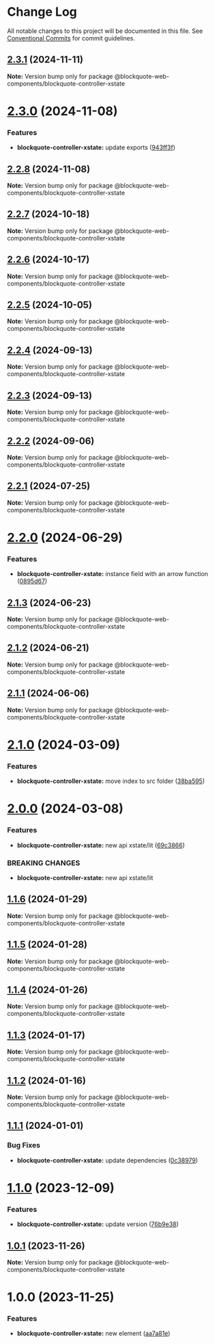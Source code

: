 # Change Log

All notable changes to this project will be documented in this file.
See [Conventional Commits](https://conventionalcommits.org) for commit guidelines.

## [2.3.1](https://github.com/oscarmarina/blockquote-web-components/compare/@blockquote-web-components/blockquote-controller-xstate@2.3.0...@blockquote-web-components/blockquote-controller-xstate@2.3.1) (2024-11-11)

**Note:** Version bump only for package @blockquote-web-components/blockquote-controller-xstate





# [2.3.0](https://github.com/oscarmarina/blockquote-web-components/compare/@blockquote-web-components/blockquote-controller-xstate@2.2.8...@blockquote-web-components/blockquote-controller-xstate@2.3.0) (2024-11-08)


### Features

* **blockquote-controller-xstate:** update exports ([943ff3f](https://github.com/oscarmarina/blockquote-web-components/commit/943ff3fa91c595e3fdca7fd8061c6fda77690441))





## [2.2.8](https://github.com/oscarmarina/blockquote-web-components/compare/@blockquote-web-components/blockquote-controller-xstate@2.2.7...@blockquote-web-components/blockquote-controller-xstate@2.2.8) (2024-11-08)

**Note:** Version bump only for package @blockquote-web-components/blockquote-controller-xstate





## [2.2.7](https://github.com/oscarmarina/blockquote-web-components/compare/@blockquote-web-components/blockquote-controller-xstate@2.2.6...@blockquote-web-components/blockquote-controller-xstate@2.2.7) (2024-10-18)

**Note:** Version bump only for package @blockquote-web-components/blockquote-controller-xstate





## [2.2.6](https://github.com/oscarmarina/blockquote-web-components/compare/@blockquote-web-components/blockquote-controller-xstate@2.2.5...@blockquote-web-components/blockquote-controller-xstate@2.2.6) (2024-10-17)

**Note:** Version bump only for package @blockquote-web-components/blockquote-controller-xstate





## [2.2.5](https://github.com/oscarmarina/blockquote-web-components/compare/@blockquote-web-components/blockquote-controller-xstate@2.2.4...@blockquote-web-components/blockquote-controller-xstate@2.2.5) (2024-10-05)

**Note:** Version bump only for package @blockquote-web-components/blockquote-controller-xstate





## [2.2.4](https://github.com/oscarmarina/blockquote-web-components/compare/@blockquote-web-components/blockquote-controller-xstate@2.2.3...@blockquote-web-components/blockquote-controller-xstate@2.2.4) (2024-09-13)

**Note:** Version bump only for package @blockquote-web-components/blockquote-controller-xstate





## [2.2.3](https://github.com/oscarmarina/blockquote-web-components/compare/@blockquote-web-components/blockquote-controller-xstate@2.2.2...@blockquote-web-components/blockquote-controller-xstate@2.2.3) (2024-09-13)

**Note:** Version bump only for package @blockquote-web-components/blockquote-controller-xstate





## [2.2.2](https://github.com/oscarmarina/blockquote-web-components/compare/@blockquote-web-components/blockquote-controller-xstate@2.2.1...@blockquote-web-components/blockquote-controller-xstate@2.2.2) (2024-09-06)

**Note:** Version bump only for package @blockquote-web-components/blockquote-controller-xstate





## [2.2.1](https://github.com/oscarmarina/blockquote-web-components/compare/@blockquote-web-components/blockquote-controller-xstate@2.2.0...@blockquote-web-components/blockquote-controller-xstate@2.2.1) (2024-07-25)

**Note:** Version bump only for package @blockquote-web-components/blockquote-controller-xstate





# [2.2.0](https://github.com/oscarmarina/blockquote-web-components/compare/@blockquote-web-components/blockquote-controller-xstate@2.1.3...@blockquote-web-components/blockquote-controller-xstate@2.2.0) (2024-06-29)


### Features

* **blockquote-controller-xstate:** instance field with an arrow function ([0895d67](https://github.com/oscarmarina/blockquote-web-components/commit/0895d6716f98e8594214d8a905b5d1bb9f1c12a1))





## [2.1.3](https://github.com/oscarmarina/blockquote-web-components/compare/@blockquote-web-components/blockquote-controller-xstate@2.1.2...@blockquote-web-components/blockquote-controller-xstate@2.1.3) (2024-06-23)

**Note:** Version bump only for package @blockquote-web-components/blockquote-controller-xstate





## [2.1.2](https://github.com/oscarmarina/blockquote-web-components/compare/@blockquote-web-components/blockquote-controller-xstate@2.1.1...@blockquote-web-components/blockquote-controller-xstate@2.1.2) (2024-06-21)

**Note:** Version bump only for package @blockquote-web-components/blockquote-controller-xstate





## [2.1.1](https://github.com/oscarmarina/blockquote-web-components/compare/@blockquote-web-components/blockquote-controller-xstate@2.1.0...@blockquote-web-components/blockquote-controller-xstate@2.1.1) (2024-06-06)

**Note:** Version bump only for package @blockquote-web-components/blockquote-controller-xstate

# [2.1.0](https://github.com/oscarmarina/blockquote-web-components/compare/@blockquote-web-components/blockquote-controller-xstate@2.0.0...@blockquote-web-components/blockquote-controller-xstate@2.1.0) (2024-03-09)

### Features

- **blockquote-controller-xstate:** move index to src folder ([38ba595](https://github.com/oscarmarina/blockquote-web-components/commit/38ba5957ed11e87089d742d3560c3729fe8e83bc))

# [2.0.0](https://github.com/oscarmarina/blockquote-web-components/compare/@blockquote-web-components/blockquote-controller-xstate@1.1.6...@blockquote-web-components/blockquote-controller-xstate@2.0.0) (2024-03-08)

### Features

- **blockquote-controller-xstate:** new api xstate/lit ([69c3866](https://github.com/oscarmarina/blockquote-web-components/commit/69c3866da0f0a15d710d1b0efcab4d7575568701))

### BREAKING CHANGES

- **blockquote-controller-xstate:** new api xstate/lit

## [1.1.6](https://github.com/oscarmarina/blockquote-web-components/compare/@blockquote-web-components/blockquote-controller-xstate@1.1.5...@blockquote-web-components/blockquote-controller-xstate@1.1.6) (2024-01-29)

**Note:** Version bump only for package @blockquote-web-components/blockquote-controller-xstate

## [1.1.5](https://github.com/oscarmarina/blockquote-web-components/compare/@blockquote-web-components/blockquote-controller-xstate@1.1.4...@blockquote-web-components/blockquote-controller-xstate@1.1.5) (2024-01-28)

**Note:** Version bump only for package @blockquote-web-components/blockquote-controller-xstate

## [1.1.4](https://github.com/oscarmarina/blockquote-web-components/compare/@blockquote-web-components/blockquote-controller-xstate@1.1.3...@blockquote-web-components/blockquote-controller-xstate@1.1.4) (2024-01-26)

**Note:** Version bump only for package @blockquote-web-components/blockquote-controller-xstate

## [1.1.3](https://github.com/oscarmarina/blockquote-web-components/compare/@blockquote-web-components/blockquote-controller-xstate@1.1.2...@blockquote-web-components/blockquote-controller-xstate@1.1.3) (2024-01-17)

**Note:** Version bump only for package @blockquote-web-components/blockquote-controller-xstate

## [1.1.2](https://github.com/oscarmarina/blockquote-web-components/compare/@blockquote-web-components/blockquote-controller-xstate@1.1.1...@blockquote-web-components/blockquote-controller-xstate@1.1.2) (2024-01-16)

**Note:** Version bump only for package @blockquote-web-components/blockquote-controller-xstate

## [1.1.1](https://github.com/oscarmarina/blockquote-web-components/compare/@blockquote-web-components/blockquote-controller-xstate@1.1.0...@blockquote-web-components/blockquote-controller-xstate@1.1.1) (2024-01-01)

### Bug Fixes

- **blockquote-controller-xstate:** update dependencies ([0c38979](https://github.com/oscarmarina/blockquote-web-components/commit/0c389792b6a0079fcf458f1ca03a0a32333be9aa))

# [1.1.0](https://github.com/oscarmarina/blockquote-web-components/compare/@blockquote-web-components/blockquote-controller-xstate@1.0.1...@blockquote-web-components/blockquote-controller-xstate@1.1.0) (2023-12-09)

### Features

- **blockquote-controller-xstate:** update version ([76b9e38](https://github.com/oscarmarina/blockquote-web-components/commit/76b9e38c44ab0fa15f0f3b74b5f4a7fad1c9f0ef))

## [1.0.1](https://github.com/oscarmarina/blockquote-web-components/compare/@blockquote-web-components/blockquote-controller-xstate@1.0.0...@blockquote-web-components/blockquote-controller-xstate@1.0.1) (2023-11-26)

**Note:** Version bump only for package @blockquote-web-components/blockquote-controller-xstate

# 1.0.0 (2023-11-25)

### Features

- **blockquote-controller-xstate:** new element ([aa7a81e](https://github.com/oscarmarina/blockquote-web-components/commit/aa7a81e5ad0b46686dbdf7b4b882e2d036ab8d75))
